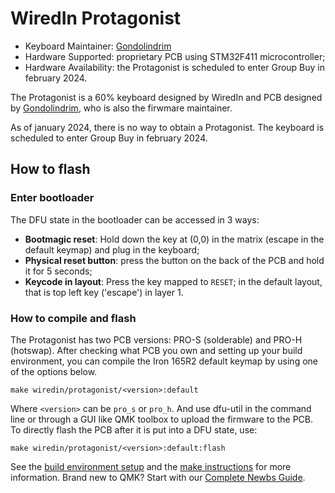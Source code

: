 # WiredIn Protagonist

* Keyboard Maintainer: [Gondolindrim](https://github.com/Gondolindrim)
* Hardware Supported: proprietary PCB using STM32F411 microcontroller;
* Hardware Availability: the Protagonist is scheduled to enter Group Buy in february 2024.

The Protagonist is a 60% keyboard designed by WiredIn and PCB designed by [Gondolindrim](http://github.com/Gondolindrim), who is also the firwmare maintainer.

As of january 2024, there is no way to obtain a Protagonist. The keyboard is scheduled to enter Group Buy in february 2024.

## How to flash

### Enter bootloader

The DFU state in the bootloader can be accessed in 3 ways:

* **Bootmagic reset**: Hold down the key at (0,0) in the matrix (escape in the default keymap) and plug in the keyboard;
* **Physical reset button**: press the button on the back of the PCB and hold it for 5 seconds;
* **Keycode in layout**: Press the key mapped to `RESET`; in the default layout, that is top left key ('escape') in layer 1.

### How to compile and flash

The Protagonist has two PCB versions: PRO-S (solderable) and PRO-H (hotswap). After checking what PCB you own and setting up your build environment, you can compile the Iron 165R2 default keymap by using one of the options below.

    make wiredin/protagonist/<version>:default

Where `<version>` can be `pro_s` or `pro_h`. And use dfu-util in the command line or through a GUI like QMK toolbox to upload the firmware to the PCB. To directly flash the PCB after it is put into a DFU state, use:


    make wiredin/protagonist/<version>:default:flash

See the [build environment setup](https://docs.qmk.fm/#/getting_started_build_tools) and the [make instructions](https://docs.qmk.fm/#/getting_started_make_guide) for more information. Brand new to QMK? Start with our [Complete Newbs Guide](https://docs.qmk.fm/#/newbs).
